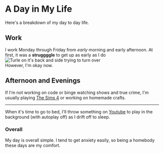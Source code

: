 # A Day in My Life
Here's a breakdown of my day to day life.

## Work
I work Monday through Friday from *early* morning and early afternoon.
At first, it was a **struggggle** to get up as early as I do<br>
![Turle on it's back and side trying to turn over](https://media.giphy.com/media/SFKM3J926x1ikBTFH4/giphy-downsized.gif)<br>
However, I'm okay now.

## Afternoon and Evenings
If I'm not working on code or binge watching shows and true crime, I'm usually playing [The Sims 4](https://www.ea.com/games/the-sims/the-sims-4) or working on homemade crafts.

---

When it's time to go to bed, I'll throw something on [Youtube](https://www.youtube.com/) to play in the background (with autoplay off) as I drift off to sleep.

### Overall
My day is overall simple. I tend to get anxiety easily, so being a homebody these days are my comfort. 